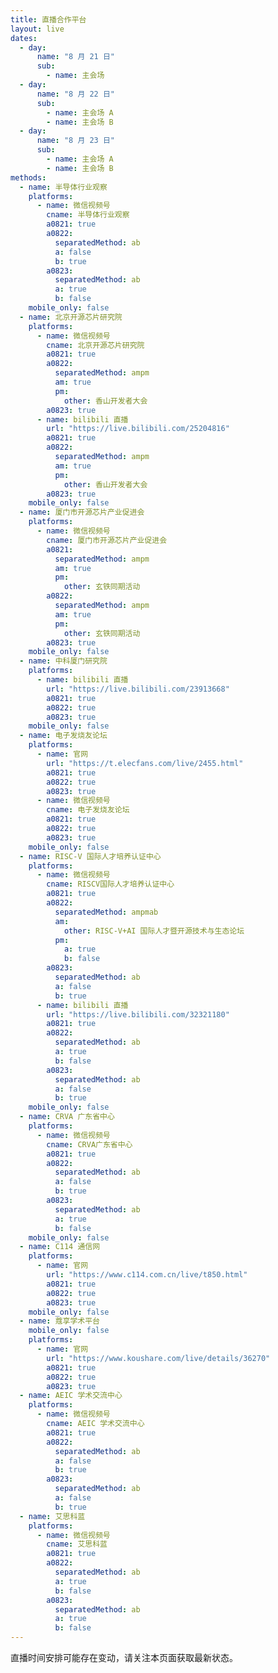 ```yaml
---
title: 直播合作平台
layout: live
dates:
  - day:
      name: "8 月 21 日"
      sub:
        - name: 主会场
  - day:
      name: "8 月 22 日"
      sub:
        - name: 主会场 A
        - name: 主会场 B
  - day:
      name: "8 月 23 日"
      sub:
        - name: 主会场 A
        - name: 主会场 B
methods:
  - name: 半导体行业观察
    platforms:
      - name: 微信视频号
        cname: 半导体行业观察
        a0821: true
        a0822:
          separatedMethod: ab
          a: false
          b: true
        a0823:
          separatedMethod: ab
          a: true
          b: false
    mobile_only: false
  - name: 北京开源芯片研究院
    platforms:
      - name: 微信视频号
        cname: 北京开源芯片研究院
        a0821: true
        a0822:
          separatedMethod: ampm
          am: true
          pm:
            other: 香山开发者大会
        a0823: true
      - name: bilibili 直播
        url: "https://live.bilibili.com/25204816"
        a0821: true
        a0822:
          separatedMethod: ampm
          am: true
          pm:
            other: 香山开发者大会
        a0823: true
    mobile_only: false
  - name: 厦门市开源芯片产业促进会
    platforms:
      - name: 微信视频号
        cname: 厦门市开源芯片产业促进会
        a0821:
          separatedMethod: ampm
          am: true
          pm:
            other: 玄铁同期活动
        a0822:
          separatedMethod: ampm
          am: true
          pm:
            other: 玄铁同期活动
        a0823: true
    mobile_only: false
  - name: 中科厦门研究院
    platforms:
      - name: bilibili 直播
        url: "https://live.bilibili.com/23913668"
        a0821: true
        a0822: true
        a0823: true
    mobile_only: false
  - name: 电子发烧友论坛
    platforms:
      - name: 官网
        url: "https://t.elecfans.com/live/2455.html"
        a0821: true
        a0822: true
        a0823: true
      - name: 微信视频号
        cname: 电子发烧友论坛
        a0821: true
        a0822: true
        a0823: true
    mobile_only: false
  - name: RISC-V 国际人才培养认证中心
    platforms:
      - name: 微信视频号
        cname: RISCV国际人才培养认证中心
        a0821: true
        a0822:
          separatedMethod: ampmab
          am:
            other: RISC-V+AI 国际人才暨开源技术与生态论坛
          pm:
            a: true
            b: false
        a0823:
          separatedMethod: ab
          a: false
          b: true
      - name: bilibili 直播
        url: "https://live.bilibili.com/32321180"
        a0821: true
        a0822:
          separatedMethod: ab
          a: true
          b: false
        a0823:
          separatedMethod: ab
          a: false
          b: true
    mobile_only: false
  - name: CRVA 广东省中心
    platforms:
      - name: 微信视频号
        cname: CRVA广东省中心
        a0821: true
        a0822:
          separatedMethod: ab
          a: false
          b: true
        a0823:
          separatedMethod: ab
          a: true
          b: false
    mobile_only: false
  - name: C114 通信网
    platforms:
      - name: 官网
        url: "https://www.c114.com.cn/live/t850.html"
        a0821: true
        a0822: true
        a0823: true
    mobile_only: false
  - name: 蔻享学术平台
    mobile_only: false
    platforms:
      - name: 官网
        url: "https://www.koushare.com/live/details/36270"
        a0821: true
        a0822: true
        a0823: true
  - name: AEIC 学术交流中心
    platforms:
      - name: 微信视频号
        cname: AEIC 学术交流中心
        a0821: true
        a0822:
          separatedMethod: ab
          a: false
          b: true
        a0823:
          separatedMethod: ab
          a: false
          b: true
  - name: 艾思科蓝
    platforms:
      - name: 微信视频号
        cname: 艾思科蓝
        a0821: true
        a0822:
          separatedMethod: ab
          a: true
          b: false
        a0823:
          separatedMethod: ab
          a: true
          b: false
---
```


直播时间安排可能存在变动，请关注本页面获取最新状态。
